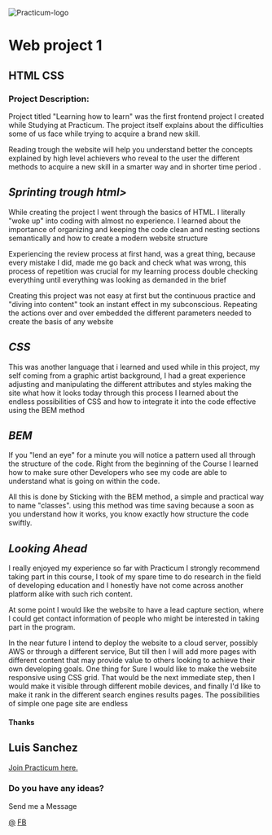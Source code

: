 


![Practicum-logo](https://assets.codepen.io/6570351/logo_place_header.png)




# Web project 1
## HTML CSS
### Project Description:

<p> Project titled "Learning how to learn" was the first frontend project I created while Studying at Practicum. The project itself  explains about the difficulties some of us face while trying to acquire a brand new skill.

<p>Reading trough the website will help you understand better the concepts explained by high level achievers who reveal to the user the different methods to acquire a new skill in a smarter way and in shorter time period .<p>

## _Sprinting trough html>_
<p>While creating the project I went through the basics of HTML. I literally "woke up" into coding with almost no experience. I learned about the importance of organizing and keeping the code clean and nesting sections semantically and how to create a modern website structure <p>

<p>Experiencing the review process at first hand, was a great thing, because every mistake I did, made me go back and check what was wrong, this process of repetition was crucial for my learning process double checking everything until everything was looking as demanded in the brief<p>

<p>Creating this project was not easy at first but the continuous practice and "diving into content" took an instant effect in my subconscious. Repeating the actions over and over embedded the different parameters needed to create the basis of any website </p>

## _CSS_
<p>This was another language that i learned and used while in this project, my self coming from a graphic artist background, I had a great experience adjusting and manipulating the different attributes and styles making the site what how it looks today through this process I learned about the endless  possibilities of CSS and how to integrate it into the code effective using the BEM method <p>


## _BEM_
<p> If you "lend an eye" for a minute you will notice a pattern used all through the structure of the code. Right from the beginning of the Course I learned how to make sure other Developers who see my code are able to understand what is going on within the code.<p>
<p>All this is done by Sticking with the BEM method,
 a simple and practical way to name "classes".
using this method was time saving because a soon as you understand how it works, you know exactly how  structure the code swiftly.<p>

## _Looking Ahead_

<p> I really enjoyed my experience so far with Practicum
 I strongly recommend taking part in this course, I took of my spare time to do research in the field of developing  education and I honestly have not come across another platform alike with such rich content.<p>

<p> At some point I would like the website to have a lead capture section, where I could get contact information of people who might be interested in taking part in the program.<p>

<p>In the near future I intend to deploy the website to a cloud server, possibly AWS or through a different service, But till then I will add more pages with different content that may provide value to others looking to achieve their own developing goals. One thing for Sure I would like to make the website responsive using CSS grid. That would be the next immediate step, then I would make it visible through different mobile devices, and finally I'd like to make it rank in the different search engines results pages. The possibilities of simple one page site are endless <p>



#### Thanks
## Luis Sanchez

[Join Practicum here.](https://www.practicum100.org/?utm_campaign=referral2021&utm_medium=direct&utm_term=1514901 )

### Do you have any ideas?
<p>Send me a Message<p>

[@](lsanchez8721@gmail.com "E-mail")
[FB](https://www.facebook.com/luis.chez.14/ "Facebook")







